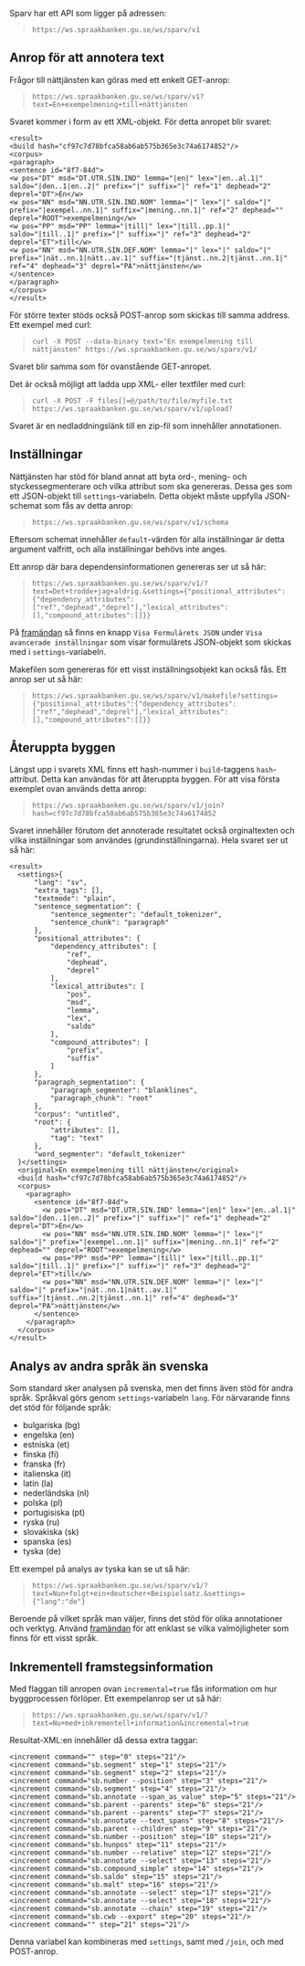 Sparv har ett API som ligger på adressen:

> `https://ws.spraakbanken.gu.se/ws/sparv/v1`


## Anrop för att annotera text
Frågor till nättjänsten kan göras med ett enkelt GET-anrop:

> `https://ws.spraakbanken.gu.se/ws/sparv/v1?text=En+exempelmening+till+nättjänsten`

Svaret kommer i form av ett XML-objekt. För detta anropet blir svaret:

    <result>
    <build hash="cf97c7d78bfca58ab6ab575b365e3c74a6174852"/>
    <corpus>
    <paragraph>
    <sentence id="8f7-84d">
    <w pos="DT" msd="DT.UTR.SIN.IND" lemma="|en|" lex="|en..al.1|" saldo="|den..1|en..2|" prefix="|" suffix="|" ref="1" dephead="2" deprel="DT">En</w>
    <w pos="NN" msd="NN.UTR.SIN.IND.NOM" lemma="|" lex="|" saldo="|" prefix="|exempel..nn.1|" suffix="|mening..nn.1|" ref="2" dephead="" deprel="ROOT">exempelmening</w>
    <w pos="PP" msd="PP" lemma="|till|" lex="|till..pp.1|" saldo="|till..1|" prefix="|" suffix="|" ref="3" dephead="2" deprel="ET">till</w>
    <w pos="NN" msd="NN.UTR.SIN.DEF.NOM" lemma="|" lex="|" saldo="|" prefix="|nät..nn.1|nätt..av.1|" suffix="|tjänst..nn.2|tjänst..nn.1|" ref="4" dephead="3" deprel="PA">nättjänsten</w>
    </sentence>
    </paragraph>
    </corpus>
    </result>

För större texter stöds också POST-anrop som skickas till samma address. Ett exempel med curl:

> `curl -X POST --data-binary text="En exempelmening till nättjänsten" https://ws.spraakbanken.gu.se/ws/sparv/v1/`

Svaret blir samma som för ovanstående GET-anropet.

Det är också möjligt att ladda upp XML- eller textfiler med curl:

> `curl -X POST -F files[]=@/path/to/file/myfile.txt https://ws.spraakbanken.gu.se/ws/sparv/v1/upload?`

Svaret är en nedladdningslänk till en zip-fil som innehåller annotationen.


## Inställningar
Nättjänsten har stöd för bland annat att byta ord-, mening- och
styckessegmenterare och vilka attribut som ska genereras. Dessa
ges som ett JSON-objekt till `settings`-variabeln. Detta objekt
måste uppfylla JSON-schemat som fås av detta anrop:

> `https://ws.spraakbanken.gu.se/ws/sparv/v1/schema`

Eftersom schemat innehåller `default`-värden för alla inställningar
är detta argument valfritt, och alla inställningar behövs inte anges.

Ett anrop där bara dependensinformationen genereras ser ut så här:

> `https://ws.spraakbanken.gu.se/ws/sparv/v1/?text=Det+trodde+jag+aldrig.&settings={"positional_attributes":{"dependency_attributes":["ref","dephead","deprel"],"lexical_attributes":[],"compound_attributes":[]}}`

På [framändan](http://spraakbanken.gu.se/sparv) så finns en
knapp `Visa Formulärets JSON` under `Visa avancerade inställningar`
som visar formulärets JSON-objekt som skickas med i `settings`-variabeln.

Makefilen som genereras för ett visst inställningsobjekt kan också fås. Ett
anrop ser ut så här:

> `https://ws.spraakbanken.gu.se/ws/sparv/v1/makefile?settings={"positional_attributes":{"dependency_attributes":["ref","dephead","deprel"],"lexical_attributes":[],"compound_attributes":[]}}`

## Återuppta byggen
Längst upp i svarets XML finns ett hash-nummer i `build`-taggens
`hash`-attribut. Detta kan användas för att återuppta byggen. För att visa
första exemplet ovan används detta anrop:

> `https://ws.spraakbanken.gu.se/ws/sparv/v1/join?hash=cf97c7d78bfca58ab6ab575b365e3c74a6174852`

Svaret innehåller förutom det annoterade resultatet också orginaltexten och
vilka inställningar som användes (grundinställningarna). Hela svaret ser ut så
här:

    <result>
      <settings>{
          "lang": "sv",
          "extra_tags": [],
          "textmode": "plain",
          "sentence_segmentation": {
              "sentence_segmenter": "default_tokenizer",
              "sentence_chunk": "paragraph"
          },
          "positional_attributes": {
              "dependency_attributes": [
                  "ref",
                  "dephead",
                  "deprel"
              ],
              "lexical_attributes": [
                  "pos",
                  "msd",
                  "lemma",
                  "lex",
                  "saldo"
              ],
              "compound_attributes": [
                  "prefix",
                  "suffix"
              ]
          },
          "paragraph_segmentation": {
              "paragraph_segmenter": "blanklines",
              "paragraph_chunk": "root"
          },
          "corpus": "untitled",
          "root": {
              "attributes": [],
              "tag": "text"
          },
          "word_segmenter": "default_tokenizer"
      }</settings>
      <original>En exempelmening till nättjänsten</original>
      <build hash="cf97c7d78bfca58ab6ab575b365e3c74a6174852"/>
      <corpus>
        <paragraph>
          <sentence id="8f7-84d">
            <w pos="DT" msd="DT.UTR.SIN.IND" lemma="|en|" lex="|en..al.1|" saldo="|den..1|en..2|" prefix="|" suffix="|" ref="1" dephead="2" deprel="DT">En</w>
            <w pos="NN" msd="NN.UTR.SIN.IND.NOM" lemma="|" lex="|" saldo="|" prefix="|exempel..nn.1|" suffix="|mening..nn.1|" ref="2" dephead="" deprel="ROOT">exempelmening</w>
            <w pos="PP" msd="PP" lemma="|till|" lex="|till..pp.1|" saldo="|till..1|" prefix="|" suffix="|" ref="3" dephead="2" deprel="ET">till</w>
            <w pos="NN" msd="NN.UTR.SIN.DEF.NOM" lemma="|" lex="|" saldo="|" prefix="|nät..nn.1|nätt..av.1|" suffix="|tjänst..nn.2|tjänst..nn.1|" ref="4" dephead="3" deprel="PA">nättjänsten</w>
          </sentence>
        </paragraph>
      </corpus>
    </result>


## Analys av andra språk än svenska

Som standard sker analysen på svenska, men det finns även stöd för
andra språk. Språkval görs genom `settings`-variabeln `lang`.
För närvarande finns det stöd för följande språk:

* bulgariska (bg)
* engelska (en)
* estniska (et)
* finska (fi)
* franska (fr)
* italienska (it)
* latin (la)
* nederländska (nl)
* polska (pl)
* portugisiska (pt)
* ryska (ru)
* slovakiska (sk)
* spanska (es)
* tyska (de)

Ett exempel på analys av tyska kan se ut så här:

> `https://ws.spraakbanken.gu.se/ws/sparv/v1/?text=Nun+folgt+ein+deutscher+Beispielsatz.&settings={"lang":"de"}`

Beroende på vilket språk man väljer, finns det stöd för
olika annotationer och verktyg. Använd [framändan](http://spraakbanken.gu.se/sparv)
för att enklast se vilka valmöjligheter som finns för ett visst språk.

## Inkrementell framstegsinformation

Med flaggan till anropen ovan `incremental=true` fås information om hur
byggprocessen förlöper. Ett exempelanrop ser ut så här:

> `https://ws.spraakbanken.gu.se/ws/sparv/v1/?text=Nu+med+inkrementell+information&incremental=true`

Resultat-XML:en innehåller då dessa extra taggar:

    <increment command="" step="0" steps="21"/>
    <increment command="sb.segment" step="1" steps="21"/>
    <increment command="sb.segment" step="2" steps="21"/>
    <increment command="sb.number --position" step="3" steps="21"/>
    <increment command="sb.segment" step="4" steps="21"/>
    <increment command="sb.annotate --span_as_value" step="5" steps="21"/>
    <increment command="sb.parent --parents" step="6" steps="21"/>
    <increment command="sb.parent --parents" step="7" steps="21"/>
    <increment command="sb.annotate --text_spans" step="8" steps="21"/>
    <increment command="sb.parent --children" step="9" steps="21"/>
    <increment command="sb.number --position" step="10" steps="21"/>
    <increment command="sb.hunpos" step="11" steps="21"/>
    <increment command="sb.number --relative" step="12" steps="21"/>
    <increment command="sb.annotate --select" step="13" steps="21"/>
    <increment command="sb.compound_simple" step="14" steps="21"/>
    <increment command="sb.saldo" step="15" steps="21"/>
    <increment command="sb.malt" step="16" steps="21"/>
    <increment command="sb.annotate --select" step="17" steps="21"/>
    <increment command="sb.annotate --select" step="18" steps="21"/>
    <increment command="sb.annotate --chain" step="19" steps="21"/>
    <increment command="sb.cwb --export" step="20" steps="21"/>
    <increment command="" step="21" steps="21"/>

Denna variabel kan kombineras med `settings`, samt med `/join`, och med POST-anrop.

<!--
## Övriga anrop
Visar om nättjänstens python-bakända svarar på ping:

> `https://ws.spraakbanken.gu.se/ws/sparv/v1/ping`

Statusarna för alla byggen:

> `https://ws.spraakbanken.gu.se/ws/sparv/v1/status`

Ta bort byggen som inte hämtats på över 24 timmar:

> `https://ws.spraakbanken.gu.se/ws/sparv/v1/cleanup`

Ta bort felaktiga byggen:

> `https://ws.spraakbanken.gu.se/ws/sparv/v1/cleanup/errors`

Visa nättjänstens api i ett swagger-ui JSON-schema:

> `https://ws.spraakbanken.gu.se/ws/sparv/v1/api`
-->
